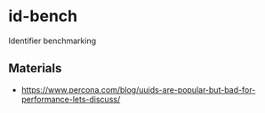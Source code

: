 # id-bench

Identifier benchmarking

## Materials

* https://www.percona.com/blog/uuids-are-popular-but-bad-for-performance-lets-discuss/
